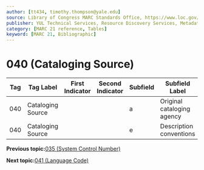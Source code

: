 ```yaml
---
author: [tt434, timothy.thompson@yale.edu]
source: Library of Congress MARC Standards Office, https://www.loc.gov/marc/bibliographic/bd040.html
publisher: YUL Technical Services, Resource Discovery Services, Metadata Services Unit
category: [MARC 21 reference, Tables]
keyword: [MARC 21, Bibliographic]
---
```


# 040 \(Cataloging Source\)

|Tag|Tag Label|First Indicator|Second Indicator|Subfield|Subfield Label|Repeatable|
|---|---------|---------------|----------------|--------|--------------|----------|
|040|Cataloging Source| | |a|Original cataloging agency|F|
|040|Cataloging Source| | |e|Description conventions|F|

**Previous topic:**[035 \(System Control Number\)](../tables/035_bib_table.md)

**Next topic:**[041 \(Language Code\)](../tables/041_bib_table.md)

